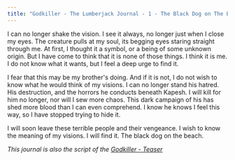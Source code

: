 ```yaml
---
title: "Godkiller - The Lumberjack Journal - 1 - The Black Dog on The Beach"
---
```

I can no longer shake the vision. I see it always, no longer just when I close my eyes. The creature pulls at my soul, its begging eyes staring straight through me. At first, I thought it a symbol, or a being of some unknown origin. But I have come to think that it is none of those things. I think it is me. I do not know what it wants, but I feel a deep urge to find it.   

I fear that this may be my brother's doing. And if it is not, I do not wish to know what he would think of my visions. I can no longer stand his hatred. His destruction, and the horrors he conducts beneath Kapesh. I will kill for him no longer, nor will I sew more chaos. This dark campaign of his has shed more blood than I can even comprehend. I know he knows I feel this way, so I have stopped trying to hide it.

I will soon leave these terrible people and their vengeance. I wish to know the meaning of my visions. I will find it. The black dog on the beach.

*This journal is also the script of the [Godkiller - Teaser](https://youtu.be/hVCVxSRB39Q)*